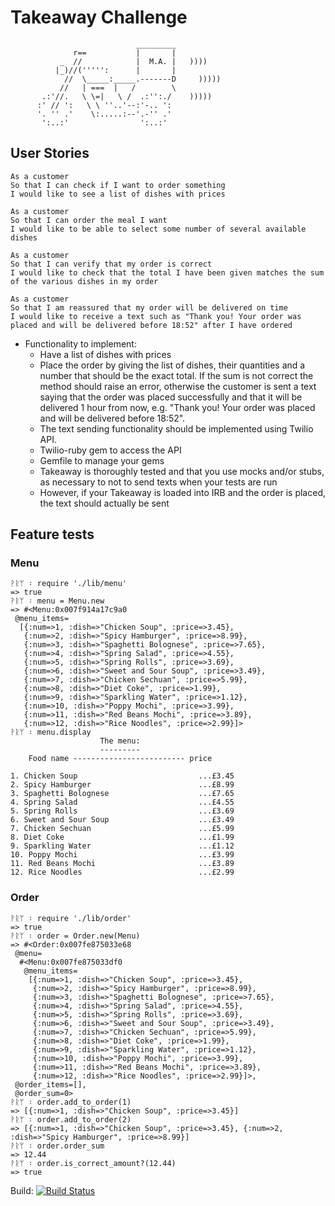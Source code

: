 Takeaway Challenge
==================
```
                            _________
              r==           |       |
           _  //            |  M.A. |   ))))
          |_)//(''''':      |       |
            //  \_____:_____.-------D     )))))
           //   | ===  |   /        \
       .:'//.   \ \=|   \ /  .:'':./    )))))
      :' // ':   \ \ ''..'--:'-.. ':
      '. '' .'    \:.....:--'.-'' .'
       ':..:'                ':..:'

 ```

User Stories
-------

```
As a customer
So that I can check if I want to order something
I would like to see a list of dishes with prices

As a customer
So that I can order the meal I want
I would like to be able to select some number of several available dishes

As a customer
So that I can verify that my order is correct
I would like to check that the total I have been given matches the sum of the various dishes in my order

As a customer
So that I am reassured that my order will be delivered on time
I would like to receive a text such as "Thank you! Your order was placed and will be delivered before 18:52" after I have ordered
```

* Functionality to implement:
  * Have a list of dishes with prices
  * Place the order by giving the list of dishes, their quantities and a number that should be the exact total. If the sum is not correct the method should raise an error, otherwise the customer is sent a text saying that the order was placed successfully and that it will be delivered 1 hour from now, e.g. "Thank you! Your order was placed and will be delivered before 18:52".
  * The text sending functionality should be implemented using Twilio API.
  * Twilio-ruby gem to access the API
  * Gemfile to manage your gems
  * Takeaway is thoroughly tested and that you use mocks and/or stubs, as necessary to not to send texts when your tests are run
  * However, if your Takeaway is loaded into IRB and the order is placed, the text should actually be sent

## Feature tests

### Menu
```
ᚹᚱᛘ ᛬ require './lib/menu'
=> true
ᚹᚱᛘ ᛬ menu = Menu.new
=> #<Menu:0x007f914a17c9a0
 @menu_items=
  [{:num=>1, :dish=>"Chicken Soup", :price=>3.45},
   {:num=>2, :dish=>"Spicy Hamburger", :price=>8.99},
   {:num=>3, :dish=>"Spaghetti Bolognese", :price=>7.65},
   {:num=>4, :dish=>"Spring Salad", :price=>4.55},
   {:num=>5, :dish=>"Spring Rolls", :price=>3.69},
   {:num=>6, :dish=>"Sweet and Sour Soup", :price=>3.49},
   {:num=>7, :dish=>"Chicken Sechuan", :price=>5.99},
   {:num=>8, :dish=>"Diet Coke", :price=>1.99},
   {:num=>9, :dish=>"Sparkling Water", :price=>1.12},
   {:num=>10, :dish=>"Poppy Mochi", :price=>3.99},
   {:num=>11, :dish=>"Red Beans Mochi", :price=>3.89},
   {:num=>12, :dish=>"Rice Noodles", :price=>2.99}]>
ᚹᚱᛘ ᛬ menu.display
                    The menu:
                    ---------
    Food name ------------------------- price

1. Chicken Soup                           ...£3.45
2. Spicy Hamburger                        ...£8.99
3. Spaghetti Bolognese                    ...£7.65
4. Spring Salad                           ...£4.55
5. Spring Rolls                           ...£3.69
6. Sweet and Sour Soup                    ...£3.49
7. Chicken Sechuan                        ...£5.99
8. Diet Coke                              ...£1.99
9. Sparkling Water                        ...£1.12
10. Poppy Mochi                           ...£3.99
11. Red Beans Mochi                       ...£3.89
12. Rice Noodles                          ...£2.99
```

### Order

```
ᚹᚱᛘ ᛬ require './lib/order'
=> true
ᚹᚱᛘ ᛬ order = Order.new(Menu)
=> #<Order:0x007fe875033e68
 @menu=
  #<Menu:0x007fe875033df0
   @menu_items=
    [{:num=>1, :dish=>"Chicken Soup", :price=>3.45},
     {:num=>2, :dish=>"Spicy Hamburger", :price=>8.99},
     {:num=>3, :dish=>"Spaghetti Bolognese", :price=>7.65},
     {:num=>4, :dish=>"Spring Salad", :price=>4.55},
     {:num=>5, :dish=>"Spring Rolls", :price=>3.69},
     {:num=>6, :dish=>"Sweet and Sour Soup", :price=>3.49},
     {:num=>7, :dish=>"Chicken Sechuan", :price=>5.99},
     {:num=>8, :dish=>"Diet Coke", :price=>1.99},
     {:num=>9, :dish=>"Sparkling Water", :price=>1.12},
     {:num=>10, :dish=>"Poppy Mochi", :price=>3.99},
     {:num=>11, :dish=>"Red Beans Mochi", :price=>3.89},
     {:num=>12, :dish=>"Rice Noodles", :price=>2.99}]>,
 @order_items=[],
 @order_sum=0>
ᚹᚱᛘ ᛬ order.add_to_order(1)
=> [{:num=>1, :dish=>"Chicken Soup", :price=>3.45}]
ᚹᚱᛘ ᛬ order.add_to_order(2)
=> [{:num=>1, :dish=>"Chicken Soup", :price=>3.45}, {:num=>2, :dish=>"Spicy Hamburger", :price=>8.99}]
ᚹᚱᛘ ᛬ order.order_sum
=> 12.44
ᚹᚱᛘ ᛬ order.is_correct_amount?(12.44)
=> true
```

Build:
[![Build Status](https://travis-ci.org/makersacademy/takeaway-challenge.svg?branch=master)](https://travis-ci.org/makersacademy/takeaway-challenge)
